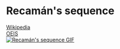 # Recamán's sequence

[Wikipedia](https://en.wikipedia.org/wiki/Recam%C3%A1n%27s_sequence)\
[OEIS](https://oeis.org/A005132)\
[![Recamán's sequence GIF](/recaman.gif)](https://nonvegan.github.io/recaman-sequence)
